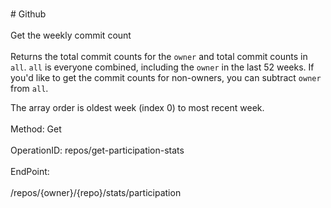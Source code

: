<br>#     Github</br>
<br>Get the weekly commit count</br>
<br>Returns the total commit counts for the `owner` and total commit counts in `all`. `all` is everyone combined, including the `owner` in the last 52 weeks. If you'd like to get the commit counts for non-owners, you can subtract `owner` from `all`.

The array order is oldest week (index 0) to most recent week.</br>
<br>Method: Get</br>
<br>OperationID: repos/get-participation-stats</br>
<br>EndPoint:</br>
<br>/repos/{owner}/{repo}/stats/participation</br>
